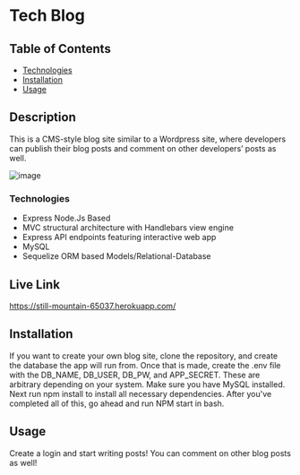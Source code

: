 
# Tech Blog

## Table of Contents

- [Technologies](#Technologies)
- [Installation](#installation)
- [Usage](#usage)

## Description
This is a CMS-style blog site similar to a Wordpress site, where developers can publish their blog posts and comment on other developers’ posts as well.

![image](https://user-images.githubusercontent.com/22924230/169448407-9a488f1c-81bc-4e91-b3e4-d418e1bc1bd6.png)


### Technologies
- Express Node.Js Based
- MVC structural architecture with Handlebars view engine
- Express API endpoints featuring interactive web app
- MySQL 
- Sequelize ORM based Models/Relational-Database

## Live Link
https://still-mountain-65037.herokuapp.com/

## Installation

If you want to create your own blog site, clone the repository, and create the database the app will run from. Once that is made, create the .env file with the DB_NAME, DB_USER, DB_PW, and APP_SECRET. These are arbitrary depending on your system. Make sure you have MySQL installed. Next run npm install to install all necessary dependencies. After you've completed all of this, go ahead and run NPM start in bash.

## Usage

Create a login and start writing posts! You can comment on other blog posts as well!




